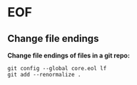 # EOF

## Change file endings


**Change file endings of files in a git repo:**
```
git config --global core.eol lf
git add --renormalize .
```
